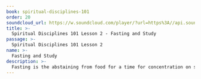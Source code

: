 ```yaml
---
book: spiritual-disciplines-101
order: 20
soundcloud_url: https://w.soundcloud.com/player/?url=https%3A//api.soundcloud.com/tracks/
title: >-
  Spiritual Disciplines 101 Lesson 2 - Fasting and Study
passage: >-
  Spiritual Disciplines 101 Lesson 2
name: >-
  Fasting and Study
description: >-
  Fasting is the abstaining from food for a time for concentration on spiritual matters. No other means of grace has greater potential to change us than the study of God's Word.
---
```


